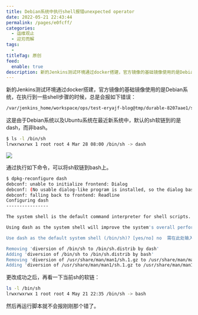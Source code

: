 ```yaml
---
title: Debian系统中执行shell报错unexpected operator
date: 2022-05-21 22:43:44
permalink: /pages/e0fcff/
categories:
  - 运维观止
  - 迎刃而解
tags:
  -
titleTag: 原创
feed:
  enable: true
description: 新的Jenkins测试环境通过docker搭建，官方镜像的基础镜像使用的是Debian系统，在执行到一些shell步骤的时候，总是会报如下错误
---
```



新的Jenkins测试环境通过docker搭建，官方镜像的基础镜像使用的是Debian系统，在执行到一些shell步骤的时候，总是会报如下错误：

```sh
/var/jenkins_home/workspace/ops/test-eryajf-blog@tmp/durable-8207aae1/script.sh: 5: [: ALL: unexpected operator
```

这是由于Debian系统以及Ubuntu系统在最近新系统中，默认的sh软链到的是dash，而非bash。

```sh
$ ls -l /bin/sh
lrwxrwxrwx 1 root root 4 Mar 28 08:00 /bin/sh -> dash
```

![](http://t.eryajf.net/imgs/2022/05/37c45951f373749a.png)

通过执行如下命令，可以将sh软链到bash上。


```sh
$ dpkg-reconfigure dash
debconf: unable to initialize frontend: Dialog
debconf: (No usable dialog-like program is installed, so the dialog based frontend cannot be used. at /usr/share/perl5/Debconf/FrontEnd/Dialog.pm line 78.)
debconf: falling back to frontend: Readline
Configuring dash
----------------

The system shell is the default command interpreter for shell scripts.

Using dash as the system shell will improve the system's overall performance. It does not alter the shell presented to interactive users.

Use dash as the default system shell (/bin/sh)? [yes/no] no  需在此处输入no

Removing 'diversion of /bin/sh to /bin/sh.distrib by dash'
Adding 'diversion of /bin/sh to /bin/sh.distrib by bash'
Removing 'diversion of /usr/share/man/man1/sh.1.gz to /usr/share/man/man1/sh.distrib.1.gz by dash'
Adding 'diversion of /usr/share/man/man1/sh.1.gz to /usr/share/man/man1/sh.distrib.1.gz by bash'
```

更改成功之后，再看一下当前sh的软链：

```sh
ls -l /bin/sh
lrwxrwxrwx 1 root root 4 May 21 22:35 /bin/sh -> bash
```

然后再运行脚本就不会报刚刚那个错了。